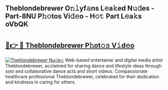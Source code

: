## Theblondebrewer O𝚗𝚕yf𝚊ns L𝚎a𝚔ed N𝚞𝚍es - Part-8NU P𝚑𝚘tos Vi𝚍𝚎o - H𝚘𝚝 Part L𝚎a𝚔s oVbQK

# <h2><a href="http://kf1r6o1.oniu.top/?m=Theblondebrewer">🔗👉 🔴 Theblondebrewer P𝚑ot𝚘𝚜 V𝚒d𝚎o</a></h2>

[![Theblondebrewer Nu𝚍e𝚜](https://i.imgur.com/0qMVB7G.gif)](http://kf1r6o1.oniu.top/?m=Theblondebrewer)
Web-based entertainer and digital media artist Theblondebrewer, acclaimed for sharing dance and lifestyle ideas through solo and collaborative dance acts and short videos. Compassionate healthcare professional Theblondebrewer, celebrated for their dedication and kindness in caring for others.  
